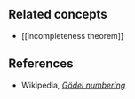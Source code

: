 
## Related concepts

* [[incompleteness theorem]]

## References

* Wikipedia, _[G&#246;del numbering](http://en.wikipedia.org/wiki/G&#246;del_numbering)_

